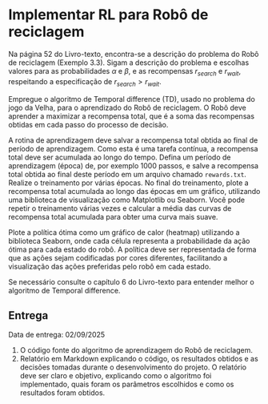 # Implementar RL para Robô de reciclagem

Na página 52 do Livro-texto, encontra-se a descrição do problema do Robô de reciclagem (Exemplo 3.3). Sigam a descrição do problema e escolhas valores para as probabilidades $\alpha$ e $\beta$, e as recompensas $r_{search}$ e $r_{wait}$, respeitando a especificação de $r_{search} > r_{wait}$.

Empregue o algoritmo de Temporal difference (TD), usado no problema do jogo da Velha, para o aprendizado do Robô de reciclagem. O Robô deve aprender a maximizar a recompensa total, que é a soma das recompensas obtidas em cada passo do processo de decisão.

A rotina de aprendizagem deve salvar a recompensa total obtida ao final de período de aprendizagem. Como esta é uma tarefa contínua, a recompensa total deve ser acumulada ao longo do tempo. Defina um período de aprendizagem (época) de, por exemplo $1000$ passos, e salve a recompensa total obtida ao final deste período em um arquivo chamado `rewards.txt`. Realize o treinamento por várias épocas. No final do treinamento, plote a recompensa total acumulada ao longo das épocas em um gráfico, utilizando uma biblioteca de visualização como Matplotlib ou Seaborn. Você pode repetir o treinamento várias vezes e calcular a média das curvas de  recompensa total acumulada para obter uma curva mais suave.

Plote a política ótima como um gráfico de calor (heatmap) utilizando a biblioteca Seaborn, onde cada célula representa a probabilidade da ação ótima para cada estado do robô. A política deve ser representada de forma que as ações sejam codificadas por cores diferentes, facilitando a visualização das ações preferidas pelo robô em cada estado.

Se necessário consulte o capítulo 6 do Livro-texto para entender melhor o algoritmo de Temporal difference.

## Entrega
Data de entrega: 02/09/2025

1. O código fonte do algoritmo de aprendizagem do Robô de reciclagem. 
2. Relatório em Markdown explicando o código, os resultados obtidos e as decisões tomadas durante o desenvolvimento do projeto. O relatório deve ser claro e objetivo, explicando como o algoritmo foi implementado, quais foram os parâmetros escolhidos e como os resultados foram obtidos.

